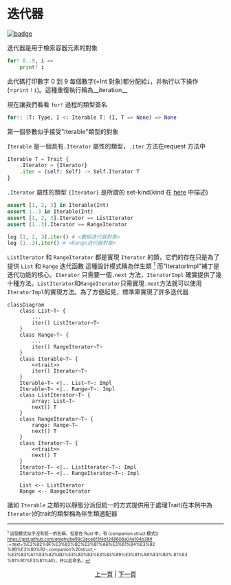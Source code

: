 # 迭代器

[![badge](https://img.shields.io/endpoint.svg?url=https%3A%2F%2Fgezf7g7pd5.execute-api.ap-northeast-1.amazonaws.com%2Fdefault%2Fsource_up_to_date%3Fowner%3Derg-lang%26repos%3Derg%26ref%3Dmain%26path%3Ddoc/EN/syntax/18_iterator.md%26commit_hash%3Dc6eb78a44de48735213413b2a28569fdc10466d0)](https://gezf7g7pd5.execute-api.ap-northeast-1.amazonaws.com/default/source_up_to_date?owner=erg-lang&repos=erg&ref=main&path=doc/EN/syntax/18_iterator.md&commit_hash=c6eb78a44de48735213413b2a28569fdc10466d0)

迭代器是用于檢索容器元素的對象

```python
for! 0..9, i =>
    print! i
```

此代碼打印數字 0 到 9
每個數字(=Int 對象)都分配給`i`，并執行以下操作(=`print！i`)。這種重復執行稱為__iteration__

現在讓我們看看 `for!` 過程的類型簽名

```python
for!: |T: Type, I <: Iterable T| (I, T => None) => None
```

第一個參數似乎接受"Iterable"類型的對象

`Iterable` 是一個具有`.Iterator` 屬性的類型，`.iter` 方法在request 方法中

```python
Iterable T = Trait {
    .Iterator = {Iterator}
    .iter = (self: Self) -> Self.Iterator T
}
```

`.Iterator` 屬性的類型 `{Iterator}` 是所謂的 set-kind(kind 在 [here](./type/advanced/kind.md) 中描述)

```python
assert [1, 2, 3] in Iterable(Int)
assert 1..3 in Iterable(Int)
assert [1, 2, 3].Iterator == ListIterator
assert (1..3).Iterator == RangeIterator

log [1, 2, 3].iter() # <數組迭代器對象>
log (1..3).iter() # <Range迭代器對象>
```

`ListIterator` 和 `RangeIterator` 都是實現 `Iterator` 的類，它們的存在只是為了提供 `List` 和 `Range` 迭代函數
這種設計模式稱為伴生類 [<sup id="f1">1</sup>](#1)
而"IteratorImpl"補丁是迭代功能的核心。`Iterator` 只需要一個`.next` 方法，`IteratorImpl` 確實提供了幾十種方法。`ListIterator`和`RangeIterator`只需實現`.next`方法就可以使用`IteratorImpl`的實現方法。為了方便起見，標準庫實現了許多迭代器

```mermaid
classDiagram
    class List~T~ {
        ...
        iter() ListIterator~T~
    }
    class Range~T~ {
        ...
        iter() RangeIterator~T~
    }
    class Iterable~T~ {
        <<trait>>
        iter() Iterator~T~
    }
    Iterable~T~ <|.. List~T~: Impl
    Iterable~T~ <|.. Range~T~: Impl
    class ListIterator~T~ {
        array: List~T~
        next() T
    }
    class RangeIterator~T~ {
        range: Range~T~
        next() T
    }
    class Iterator~T~ {
        <<trait>>
        next() T
    }
    Iterator~T~ <|.. ListIterator~T~: Impl
    Iterator~T~ <|.. RangeIterator~T~: Impl

    List <-- ListIterator
    Range <-- RangeIterator
```

諸如 `Iterable` 之類的以靜態分派但統一的方式提供用于處理Trait(在本例中為 `Iterator`)的trait的類型稱為伴生類適配器

---

<span id="1" style="font-size:x-small"><sup>1</sup> 這個模式似乎沒有統一的名稱，但是在 Rust 中，有 [companion struct 模式]( https://gist.github.com/qnighy/be99c2ece6f3f4b1248608a04e104b38# :~:text=%E3%82%8F%E3%82%8C%E3%81%A6%E3%81%84%E3%82 %8B%E3%80%82-,companion%20struct,-%E3%83%A1%E3%82%BD%E3%83%83%E3%83%89%E3%81%A8%E3%80% 81%E3 %81%9D%E3%81%AE)，并以此命名。[↩](#f1)</span>

<p align='center'>
    <a href='./17_narrowing.md'>上一頁</a> | <a href='./19_mutability.md'>下一頁</a>
</p>
